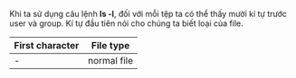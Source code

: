 Khi ta sử dụng câu lệnh **ls -l**, đối với mỗi tệp ta có thể thấy mười kí tự trước user và group. Kí tự đầu tiên nói cho chúng ta biết loại của file. 

| First character | File type |
|--------------|----------|
|-    | normal file |


